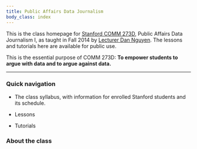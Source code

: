```yaml
---
title: Public Affairs Data Journalism
body_class: index
---
```



This is the class homepage for [Stanford COMM 273D](https://explorecourses.stanford.edu/search?view=catalog&filter-coursestatus-Active=on&page=0&catalog=&academicYear=&q=Public+Affairs+Data+Journalism+I&collapse=), Public Affairs Data Journalism I, as taught in Fall 2014 by [Lecturer Dan Nguyen](http://stanford.edu/~dun). The lessons and tutorials here are available for public use.

This is the essential purpose of COMM 273D: __To empower students to argue with data and to argue against data.__

-----------

### Quick navigation
- The class syllabus, with information for enrolled Stanford students and its schedule.

- Lessons
- Tutorials

### About the class



